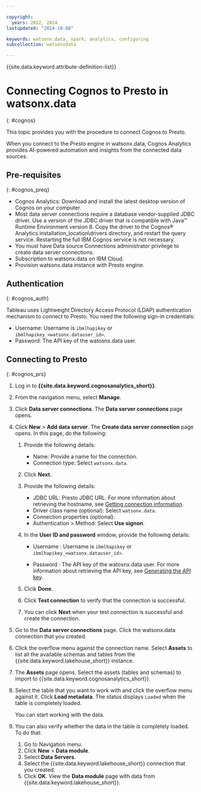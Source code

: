 ```yaml
---

copyright:
  years: 2022, 2024
lastupdated: "2024-10-08"

keywords: watsonx.data, spark, analytics, configuring
subcollection: watsonxdata

---
```


{{site.data.keyword.attribute-definition-list}}

# Connecting Cognos to Presto in watsonx.data
{: #cognos}

This topic provides you with the procedure to connect Cognos to Presto.

When you connect to the Presto engine in watsonx.data, Cognos Analytics provides AI-powered automation and insights from the connected data sources.



## Pre-requisites
{: #cognos_preq}


* Cognos Analytics: Download and install the latest desktop version of Cognos on your computer.
* Most data server connections require a database vendor-supplied JDBC driver. Use a version of the JDBC driver that is compatible with Java™ Runtime Environment version 8. Copy the driver to the Cognos® Analytics installation_location\drivers directory, and restart the query service. Restarting the full IBM Cognos service is not necessary.
* You must have Data source Connections administrator privilege to create data server connections.
* Subscription to watsonx.data on IBM Cloud.
* Provision watsonx.data instance with Presto engine.

## Authentication
{: #cognos_auth}

Tableau uses Lightweight Directory Access Protocol (LDAP) authentication mechanism to connect to Presto. You need the following sign-in credentials:
* Username: Username is `ibmlhapikey` or `ibmlhapikey_<watsonx.datauser_id>`.
* Password: The API key of the watosnx.data user.

## Connecting to Presto
{: #cognos_prs}


1. Log in to **{{site.data.keyword.cognosanalytics_short}}**.
1. From the navigation menu, select **Manage**.
1. Click **Data server connections**. The **Data server connections** page opens.
1. Click **New** > **Add data server**. The **Create data server connection** page opens. In this page, do the following:

   1. Provide the following details:

      * Name: Provide a name for the connection.
      * Connection type: Select `watsonx.data`.

   2. Click **Next**.

   1. Provide the following details:

      * JDBC URL: Presto JDBC URL. For more information about retrieving the hostname, see [Getting connection information](watsonxdata?topic=watsonxdata-get_connection).
      * Driver class name (optional): Select `watsonx.data`.
      * Connection properties (optional):
      * Authentication > Method: Select **Use signon**.

   1. In the **User ID and password** window, provide the following details:
      * Username : Username is `ibmlhapikey` or `ibmlhapikey_<watsonx.datauser_id>`.

      *	Password : The API key of the watosnx.data user. For more information about retrieving the API key, see [Generating the API key](watsonxdata?topic=watsonxdata-con-presto-serv#get-ibmapi-key).

   1. Clcik **Done**.
   7.	Click **Test connection** to verify that the connection is successful.
   8.	You can click **Next** when your test connection is successful and create the connection.

1. Go to the **Data server connections** page. Click the watsonx.data connection that you created.
1. Click the overflow menu against the connection name. Select **Assets** to list all the available schemas and tables from the {{site.data.keyword.lakehouse_short}} instance.
1. The **Assets** page opens. Select the assets (tables and schemas) to import to {{site.data.keyword.cognosanalytics_short}}.
1. Select the table that you want to work with and click the overflow menu against it. Click **Load metadata**. The status displays `Loaded` when the table is completely loaded.

   You can start working with the data.

1. You can also verify whether the data in the table is completely loaded. To do that:
   1. Go to Navigation menu.
   1. Click **New** > **Data module**.
   1. Select **Data Servers**.
   1. Select the {{site.data.keyword.lakehouse_short}} connection that you created.
   1. Click **OK**. View the **Data module** page with data from {{site.data.keyword.lakehouse_short}}.
